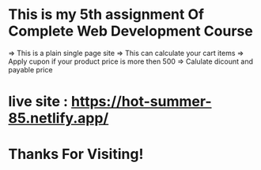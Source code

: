 # This is my 5th assignment Of Complete Web Development Course

<!-- Site Spec -->

=> This is a plain single page site
=> This can calculate your cart items
=> Apply cupon if your product price is more then 500
=> Calulate dicount and payable price

# live site : https://hot-summer-85.netlify.app/

# Thanks For Visiting!
